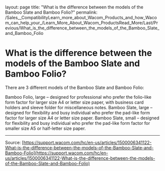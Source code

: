 layout: page
title: "What is the difference between the models of the Bamboo Slate and Bamboo Folio?"
permalink: /Sales__CompatibilityLearn_more_about_Wacom_Products_and_how_Wacom_can_help_your_/Learn_More_About_Wacom_ProductsRead_More/Last/Previous/What_is_the_difference_between_the_models_of_the_Bamboo_Slate_and_Bamboo_Folio

# What is the difference between the models of the Bamboo Slate and Bamboo Folio?

There are 3 different models of the Bamboo Slate and Bamboo Folio:

Bamboo Folio, large – designed for professional who prefer the folio-like form factor for larger size A4 or letter size paper, with business card holders and sleeve folder for miscellaneous notes.
Bamboo Slate, large – designed for flexibility and busy individual who prefer the pad-like form factor for larger size A4 or letter size paper.
Bamboo Slate, small – designed for flexibility and busy individual who prefer the pad-like form factor for smaller size A5 or half-letter size paper.

---
Source: [https://support.wacom.com/hc/en-us/articles/1500006341122-What-is-the-difference-between-the-models-of-the-Bamboo-Slate-and-Bamboo-Folio](https://support.wacom.com/hc/en-us/articles/1500006341122-What-is-the-difference-between-the-models-of-the-Bamboo-Slate-and-Bamboo-Folio)
